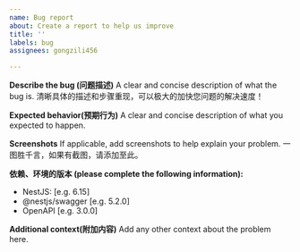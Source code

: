 ```yaml
---
name: Bug report
about: Create a report to help us improve
title: ''
labels: bug
assignees: gongzili456

---
```


**Describe the bug (问题描述)**
A clear and concise description of what the bug is.
清晰具体的描述和步骤重现，可以极大的加快您问题的解决速度！

**Expected behavior(预期行为)**
A clear and concise description of what you expected to happen.

**Screenshots**
If applicable, add screenshots to help explain your problem.
一图胜千言，如果有截图，请添加至此。

**依赖、环境的版本 (please complete the following information):**
 - NestJS: [e.g. 6.15]
 - @nestjs/swagger [e.g. 5.2.0]
 - OpenAPI [e.g. 3.0.0]

**Additional context(附加内容)**
Add any other context about the problem here.
